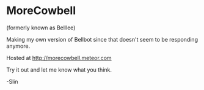 # MoreCowbell
(formerly known as Belllee)

Making my own version of Bellbot since that doesn't seem to be responding anymore.

Hosted at http://morecowbell.meteor.com

Try it out and let me know what you think. 

-Slin

